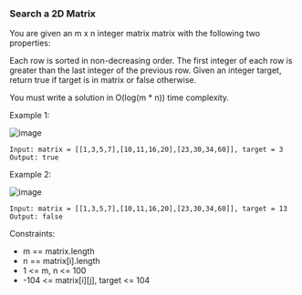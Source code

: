 ### Search a 2D Matrix

You are given an m x n integer matrix matrix with the following two properties:

Each row is sorted in non-decreasing order.
The first integer of each row is greater than the last integer of the previous row.
Given an integer target, return true if target is in matrix or false otherwise.

You must write a solution in O(log(m * n)) time complexity.

Example 1:


![image](https://github.com/MadhuKashyap/LeetCode-Solutions/assets/40714383/c588c84b-fce6-4bc9-856a-b450ab14a085)

```
Input: matrix = [[1,3,5,7],[10,11,16,20],[23,30,34,60]], target = 3
Output: true
```
Example 2:


![image](https://github.com/MadhuKashyap/LeetCode-Solutions/assets/40714383/e9dc3c70-bcf4-428c-b9f0-f05e893a9540)

```
Input: matrix = [[1,3,5,7],[10,11,16,20],[23,30,34,60]], target = 13
Output: false
``` 

Constraints:

* m == matrix.length
* n == matrix[i].length
* 1 <= m, n <= 100
* -104 <= matrix[i][j], target <= 104
